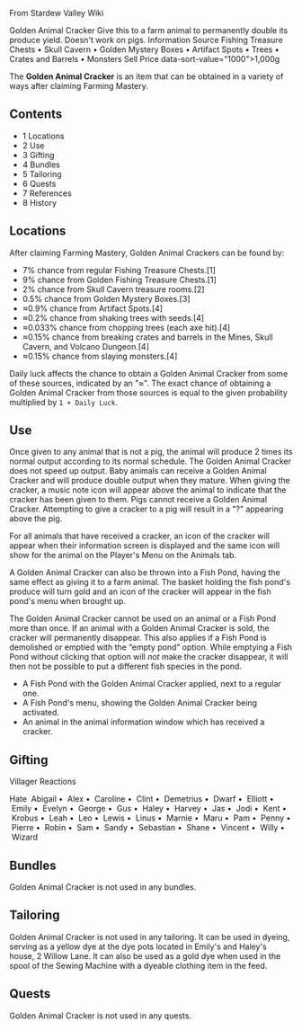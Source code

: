 From Stardew Valley Wiki

Golden Animal Cracker Give this to a farm animal to permanently double its produce yield. Doesn't work on pigs. Information Source Fishing Treasure Chests • Skull Cavern • Golden Mystery Boxes • Artifact Spots • Trees • Crates and Barrels • Monsters Sell Price data-sort-value="1000"&gt;1,000g

The **Golden Animal Cracker** is an item that can be obtained in a variety of ways after claiming Farming Mastery.

## Contents

- 1 Locations
- 2 Use
- 3 Gifting
- 4 Bundles
- 5 Tailoring
- 6 Quests
- 7 References
- 8 History

## Locations

After claiming Farming Mastery, Golden Animal Crackers can be found by:

- 7% chance from regular Fishing Treasure Chests.\[1]
- 9% chance from Golden Fishing Treasure Chests.\[1]
- 2% chance from Skull Cavern treasure rooms.\[2]
- 0.5% chance from Golden Mystery Boxes.\[3]
- ≈0.9% chance from Artifact Spots.\[4]
- ≈0.2% chance from shaking trees with seeds.\[4]
- ≈0.033% chance from chopping trees (each axe hit).\[4]
- ≈0.15% chance from breaking crates and barrels in the Mines, Skull Cavern, and Volcano Dungeon.\[4]
- ≈0.15% chance from slaying monsters.\[4]

Daily luck affects the chance to obtain a Golden Animal Cracker from some of these sources, indicated by an "≈". The exact chance of obtaining a Golden Animal Cracker from those sources is equal to the given probability multiplied by `1 + Daily Luck`.

## Use

Once given to any animal that is not a pig, the animal will produce 2 times its normal output according to its normal schedule. The Golden Animal Cracker does not speed up output. Baby animals can receive a Golden Animal Cracker and will produce double output when they mature. When giving the cracker, a music note icon will appear above the animal to indicate that the cracker has been given to them. Pigs cannot receive a Golden Animal Cracker. Attempting to give a cracker to a pig will result in a "?" appearing above the pig.

For all animals that have received a cracker, an icon of the cracker will appear when their information screen is displayed and the same icon will show for the animal on the Player's Menu on the Animals tab.

A Golden Animal Cracker can also be thrown into a Fish Pond, having the same effect as giving it to a farm animal. The basket holding the fish pond's produce will turn gold and an icon of the cracker will appear in the fish pond's menu when brought up.

The Golden Animal Cracker cannot be used on an animal or a Fish Pond more than once. If an animal with a Golden Animal Cracker is sold, the cracker will permanently disappear. This also applies if a Fish Pond is demolished or emptied with the “empty pond” option. While emptying a Fish Pond without clicking that option will *not* make the cracker disappear, it will then not be possible to put a different fish species in the pond.

- A Fish Pond with the Golden Animal Cracker applied, next to a regular one.
- A Fish Pond's menu, showing the Golden Animal Cracker being activated.
- An animal in the animal information window which has received a cracker.

## Gifting

Villager Reactions

Hate  Abigail •  Alex •  Caroline •  Clint •  Demetrius •  Dwarf •  Elliott •  Emily •  Evelyn •  George •  Gus •  Haley •  Harvey •  Jas •  Jodi •  Kent •  Krobus •  Leah •  Leo •  Lewis •  Linus •  Marnie •  Maru •  Pam •  Penny •  Pierre •  Robin •  Sam •  Sandy •  Sebastian •  Shane •  Vincent •  Willy •  Wizard

## Bundles

Golden Animal Cracker is not used in any bundles.

## Tailoring

Golden Animal Cracker is not used in any tailoring. It can be used in dyeing, serving as a yellow dye at the dye pots located in Emily's and Haley's house, 2 Willow Lane. It can also be used as a gold dye when used in the spool of the Sewing Machine with a dyeable clothing item in the feed.

## Quests

Golden Animal Cracker is not used in any quests.